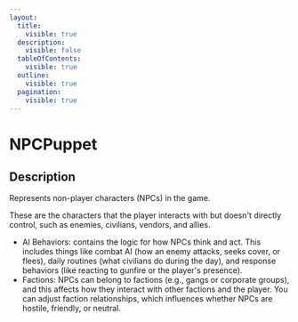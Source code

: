 ```yaml
---
layout:
  title:
    visible: true
  description:
    visible: false
  tableOfContents:
    visible: true
  outline:
    visible: true
  pagination:
    visible: true
---
```


# NPCPuppet

## Description

Represents non-player characters (NPCs) in the game.

These are the characters that the player interacts with but doesn't directly control, such as enemies, civilians, vendors, and allies.

* AI Behaviors: contains the logic for how NPCs think and act. This includes things like combat AI (how an enemy attacks, seeks cover, or flees), daily routines (what civilians do during the day), and response behaviors (like reacting to gunfire or the player's presence).
* Factions: NPCs can belong to factions (e.g., gangs or corporate groups), and this affects how they interact with other factions and the player. You can adjust faction relationships, which influences whether NPCs are hostile, friendly, or neutral.
